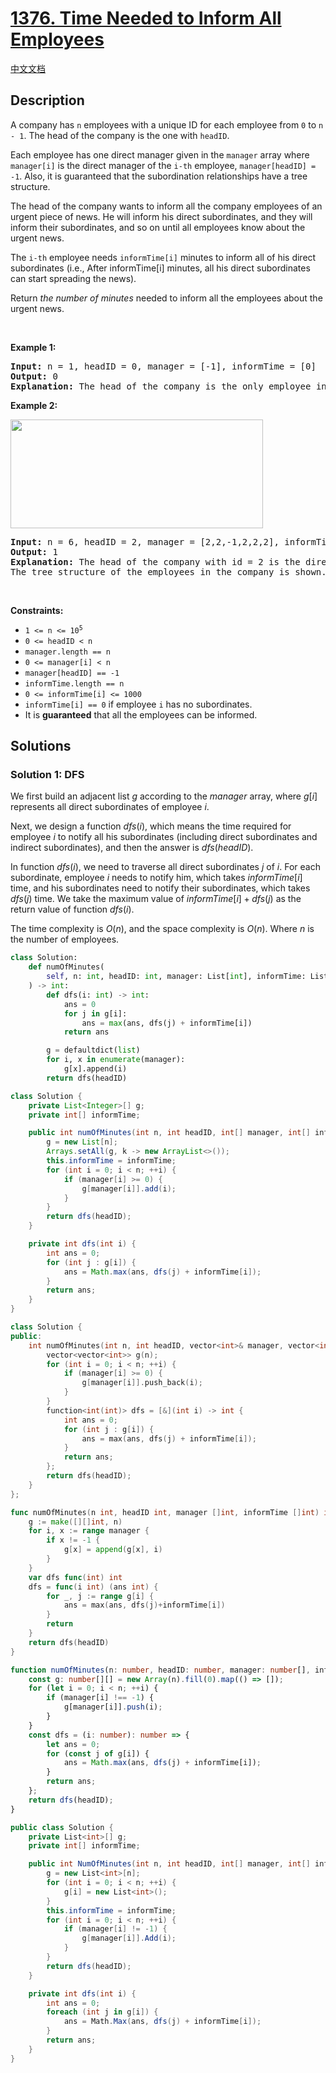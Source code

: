 # [1376. Time Needed to Inform All Employees](https://leetcode.com/problems/time-needed-to-inform-all-employees)

[中文文档](/solution/1300-1399/1376.Time%20Needed%20to%20Inform%20All%20Employees/README.md)

## Description

<p>A company has <code>n</code> employees with a unique ID for each employee from <code>0</code> to <code>n - 1</code>. The head of the company is the one with <code>headID</code>.</p>

<p>Each employee has one direct manager given in the <code>manager</code> array where <code>manager[i]</code> is the direct manager of the <code>i-th</code> employee, <code>manager[headID] = -1</code>. Also, it is guaranteed that the subordination relationships have a tree structure.</p>

<p>The head of the company wants to inform all the company employees of an urgent piece of news. He will inform his direct subordinates, and they will inform their subordinates, and so on until all employees know about the urgent news.</p>

<p>The <code>i-th</code> employee needs <code>informTime[i]</code> minutes to inform all of his direct subordinates (i.e., After informTime[i] minutes, all his direct subordinates can start spreading the news).</p>

<p>Return <em>the number of minutes</em> needed to inform all the employees about the urgent news.</p>

<p>&nbsp;</p>
<p><strong class="example">Example 1:</strong></p>

<pre>
<strong>Input:</strong> n = 1, headID = 0, manager = [-1], informTime = [0]
<strong>Output:</strong> 0
<strong>Explanation:</strong> The head of the company is the only employee in the company.
</pre>

<p><strong class="example">Example 2:</strong></p>
<img alt="" src="https://fastly.jsdelivr.net/gh/doocs/leetcode@main/solution/1300-1399/1376.Time%20Needed%20to%20Inform%20All%20Employees/images/graph.png" style="width: 404px; height: 174px;" />
<pre>
<strong>Input:</strong> n = 6, headID = 2, manager = [2,2,-1,2,2,2], informTime = [0,0,1,0,0,0]
<strong>Output:</strong> 1
<strong>Explanation:</strong> The head of the company with id = 2 is the direct manager of all the employees in the company and needs 1 minute to inform them all.
The tree structure of the employees in the company is shown.
</pre>

<p>&nbsp;</p>
<p><strong>Constraints:</strong></p>

<ul>
	<li><code>1 &lt;= n &lt;= 10<sup>5</sup></code></li>
	<li><code>0 &lt;= headID &lt; n</code></li>
	<li><code>manager.length == n</code></li>
	<li><code>0 &lt;= manager[i] &lt; n</code></li>
	<li><code>manager[headID] == -1</code></li>
	<li><code>informTime.length == n</code></li>
	<li><code>0 &lt;= informTime[i] &lt;= 1000</code></li>
	<li><code>informTime[i] == 0</code> if employee <code>i</code> has no subordinates.</li>
	<li>It is <strong>guaranteed</strong> that all the employees can be informed.</li>
</ul>

## Solutions

### Solution 1: DFS

We first build an adjacent list $g$ according to the $manager$ array, where $g[i]$ represents all direct subordinates of employee $i$.

Next, we design a function $dfs(i)$, which means the time required for employee $i$ to notify all his subordinates (including direct subordinates and indirect subordinates), and then the answer is $dfs(headID)$.

In function $dfs(i)$, we need to traverse all direct subordinates $j$ of $i$. For each subordinate, employee $i$ needs to notify him, which takes $informTime[i]$ time, and his subordinates need to notify their subordinates, which takes $dfs(j)$ time. We take the maximum value of $informTime[i] + dfs(j)$ as the return value of function $dfs(i)$.

The time complexity is $O(n)$, and the space complexity is $O(n)$. Where $n$ is the number of employees.

<!-- tabs:start -->

```python
class Solution:
    def numOfMinutes(
        self, n: int, headID: int, manager: List[int], informTime: List[int]
    ) -> int:
        def dfs(i: int) -> int:
            ans = 0
            for j in g[i]:
                ans = max(ans, dfs(j) + informTime[i])
            return ans

        g = defaultdict(list)
        for i, x in enumerate(manager):
            g[x].append(i)
        return dfs(headID)
```

```java
class Solution {
    private List<Integer>[] g;
    private int[] informTime;

    public int numOfMinutes(int n, int headID, int[] manager, int[] informTime) {
        g = new List[n];
        Arrays.setAll(g, k -> new ArrayList<>());
        this.informTime = informTime;
        for (int i = 0; i < n; ++i) {
            if (manager[i] >= 0) {
                g[manager[i]].add(i);
            }
        }
        return dfs(headID);
    }

    private int dfs(int i) {
        int ans = 0;
        for (int j : g[i]) {
            ans = Math.max(ans, dfs(j) + informTime[i]);
        }
        return ans;
    }
}
```

```cpp
class Solution {
public:
    int numOfMinutes(int n, int headID, vector<int>& manager, vector<int>& informTime) {
        vector<vector<int>> g(n);
        for (int i = 0; i < n; ++i) {
            if (manager[i] >= 0) {
                g[manager[i]].push_back(i);
            }
        }
        function<int(int)> dfs = [&](int i) -> int {
            int ans = 0;
            for (int j : g[i]) {
                ans = max(ans, dfs(j) + informTime[i]);
            }
            return ans;
        };
        return dfs(headID);
    }
};
```

```go
func numOfMinutes(n int, headID int, manager []int, informTime []int) int {
	g := make([][]int, n)
	for i, x := range manager {
		if x != -1 {
			g[x] = append(g[x], i)
		}
	}
	var dfs func(int) int
	dfs = func(i int) (ans int) {
		for _, j := range g[i] {
			ans = max(ans, dfs(j)+informTime[i])
		}
		return
	}
	return dfs(headID)
}
```

```ts
function numOfMinutes(n: number, headID: number, manager: number[], informTime: number[]): number {
    const g: number[][] = new Array(n).fill(0).map(() => []);
    for (let i = 0; i < n; ++i) {
        if (manager[i] !== -1) {
            g[manager[i]].push(i);
        }
    }
    const dfs = (i: number): number => {
        let ans = 0;
        for (const j of g[i]) {
            ans = Math.max(ans, dfs(j) + informTime[i]);
        }
        return ans;
    };
    return dfs(headID);
}
```

```cs
public class Solution {
    private List<int>[] g;
    private int[] informTime;

    public int NumOfMinutes(int n, int headID, int[] manager, int[] informTime) {
        g = new List<int>[n];
        for (int i = 0; i < n; ++i) {
            g[i] = new List<int>();
        }
        this.informTime = informTime;
        for (int i = 0; i < n; ++i) {
            if (manager[i] != -1) {
                g[manager[i]].Add(i);
            }
        }
        return dfs(headID);
    }

    private int dfs(int i) {
        int ans = 0;
        foreach (int j in g[i]) {
            ans = Math.Max(ans, dfs(j) + informTime[i]);
        }
        return ans;
    }
}
```

<!-- tabs:end -->

<!-- end -->
